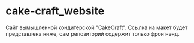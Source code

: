 # cake-craft_website
Сайт вымышленной кондитерской "CakeCraft". Ссылка на макет будет представлена ниже, сам репозиторий содержит только фронт-энд.
